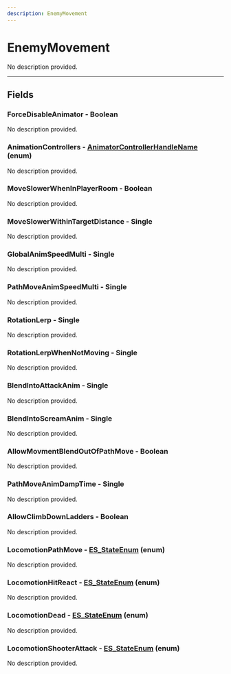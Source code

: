 ```yaml
---
description: EnemyMovement
---
```


# EnemyMovement

No description provided.

***

## Fields

### ForceDisableAnimator - Boolean

No description provided.

### AnimationControllers - [AnimatorControllerHandleName](../enum-types.md#AnimatorControllerHandleName) (enum)

No description provided.

### MoveSlowerWhenInPlayerRoom - Boolean

No description provided.

### MoveSlowerWithinTargetDistance - Single

No description provided.

### GlobalAnimSpeedMulti - Single

No description provided.

### PathMoveAnimSpeedMulti - Single

No description provided.

### RotationLerp - Single

No description provided.

### RotationLerpWhenNotMoving - Single

No description provided.

### BlendIntoAttackAnim - Single

No description provided.

### BlendIntoScreamAnim - Single

No description provided.

### AllowMovmentBlendOutOfPathMove - Boolean

No description provided.

### PathMoveAnimDampTime - Single

No description provided.

### AllowClimbDownLadders - Boolean

No description provided.

### LocomotionPathMove - [ES_StateEnum](../enum-types.md#ES_StateEnum) (enum)

No description provided.

### LocomotionHitReact - [ES_StateEnum](../enum-types.md#ES_StateEnum) (enum)

No description provided.

### LocomotionDead - [ES_StateEnum](../enum-types.md#ES_StateEnum) (enum)

No description provided.

### LocomotionShooterAttack - [ES_StateEnum](../enum-types.md#ES_StateEnum) (enum)

No description provided.
